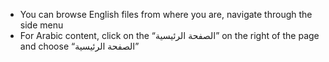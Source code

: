 - You can browse English files from where you are, navigate through the side menu
- For Arabic content, click on the “الصفحة الرئيسية” on the right of the page and choose “الصفحة الرئيسية”